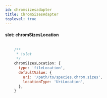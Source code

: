 ```yaml
---
id: chromsizesadapter
title: ChromSizesAdapter
toplevel: true
---
```


#### slot: chromSizesLocation
```js

    /**
     * !slot
     */
    chromSizesLocation: {
      type: 'fileLocation',
      defaultValue: {
        uri: '/path/to/species.chrom.sizes',
        locationType: 'UriLocation',
      },
    }
```
